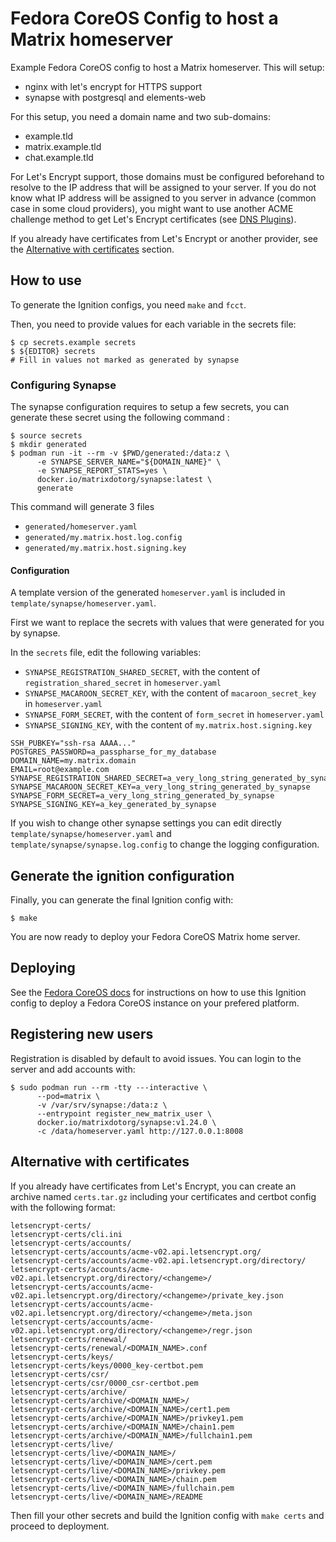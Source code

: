 # Fedora CoreOS Config to host a Matrix homeserver

Example Fedora CoreOS config to host a Matrix homeserver. This will setup:
  * nginx with let's encrypt for HTTPS support
  * synapse with postgresql and elements-web

For this setup, you need a domain name and two sub-domains:
  * example.tld
  * matrix.example.tld
  * chat.example.tld

For Let's Encrypt support, those domains must be configured beforehand to
resolve to the IP address that will be assigned to your server. If you do not
know what IP address will be assigned to you server in advance (common case in
some cloud providers), you might want to use another ACME challenge method to
get Let's Encrypt certificates (see [DNS Plugins][plugins]).

If you already have certificates from Let's Encrypt or another provider, see
the [Alternative with certificates](#alternative-with-certificates) section.


## How to use

To generate the Ignition configs, you need `make` and `fcct`.

Then, you need to provide values for each variable in the secrets file:

```
$ cp secrets.example secrets
$ ${EDITOR} secrets
# Fill in values not marked as generated by synapse
```

### Configuring Synapse

The synapse configuration requires to setup a few secrets, you can generate these secret using
the following command :

```
$ source secrets
$ mkdir generated
$ podman run -it --rm -v $PWD/generated:/data:z \
      -e SYNAPSE_SERVER_NAME="${DOMAIN_NAME}" \
      -e SYNAPSE_REPORT_STATS=yes \
      docker.io/matrixdotorg/synapse:latest \
      generate
```
This command will generate 3 files

- `generated/homeserver.yaml`
- `generated/my.matrix.host.log.config`
- `generated/my.matrix.host.signing.key`

#### Configuration

A template version of the generated `homeserver.yaml` is included in
`template/synapse/homeserver.yaml`.

First we want to replace the secrets with values that were generated for you by
synapse.

In the `secrets` file, edit the following variables:

- `SYNAPSE_REGISTRATION_SHARED_SECRET`, with the content of
  `registration_shared_secret` in `homeserver.yaml`
- `SYNAPSE_MACAROON_SECRET_KEY`, with the content of `macaroon_secret_key` in
  `homeserver.yaml`
- `SYNAPSE_FORM_SECRET`, with the content of `form_secret` in `homeserver.yaml`
- `SYNAPSE_SIGNING_KEY`, with the content of `my.matrix.host.signing.key`

```
SSH_PUBKEY="ssh-rsa AAAA..."
POSTGRES_PASSWORD=a_passpharse_for_my_database
DOMAIN_NAME=my.matrix.domain
EMAIL=root@example.com
SYNAPSE_REGISTRATION_SHARED_SECRET=a_very_long_string_generated_by_synapse
SYNAPSE_MACAROON_SECRET_KEY=a_very_long_string_generated_by_synapse
SYNAPSE_FORM_SECRET=a_very_long_string_generated_by_synapse
SYNAPSE_SIGNING_KEY=a_key_generated_by_synapse
```

If you wish to change other synapse settings you can edit directly
`template/synapse/homeserver.yaml` and `template/synapse/synapse.log.config` to
change the logging configuration.

## Generate the ignition configuration

Finally, you can generate the final Ignition config with:

```
$ make
```

You are now ready to deploy your Fedora CoreOS Matrix home server.

## Deploying

See the [Fedora CoreOS docs][deploy] for instructions on how to use this
Ignition config to deploy a Fedora CoreOS instance on your prefered platform.

## Registering new users

Registration is disabled by default to avoid issues. You can login to the
server and add accounts with:

```
$ sudo podman run --rm -tty ---interactive \
      --pod=matrix \
      -v /var/srv/synapse:/data:z \
      --entrypoint register_new_matrix_user \
      docker.io/matrixdotorg/synapse:v1.24.0 \
      -c /data/homeserver.yaml http://127.0.0.1:8008
```

## Alternative with certificates

If you already have certificates from Let's Encrypt, you can create an archive
named `certs.tar.gz` including your certificates and certbot config with the
following format:

```
letsencrypt-certs/
letsencrypt-certs/cli.ini
letsencrypt-certs/accounts/
letsencrypt-certs/accounts/acme-v02.api.letsencrypt.org/
letsencrypt-certs/accounts/acme-v02.api.letsencrypt.org/directory/
letsencrypt-certs/accounts/acme-v02.api.letsencrypt.org/directory/<changeme>/
letsencrypt-certs/accounts/acme-v02.api.letsencrypt.org/directory/<changeme>/private_key.json
letsencrypt-certs/accounts/acme-v02.api.letsencrypt.org/directory/<changeme>/meta.json
letsencrypt-certs/accounts/acme-v02.api.letsencrypt.org/directory/<changeme>/regr.json
letsencrypt-certs/renewal/
letsencrypt-certs/renewal/<DOMAIN_NAME>.conf
letsencrypt-certs/keys/
letsencrypt-certs/keys/0000_key-certbot.pem
letsencrypt-certs/csr/
letsencrypt-certs/csr/0000_csr-certbot.pem
letsencrypt-certs/archive/
letsencrypt-certs/archive/<DOMAIN_NAME>/
letsencrypt-certs/archive/<DOMAIN_NAME>/cert1.pem
letsencrypt-certs/archive/<DOMAIN_NAME>/privkey1.pem
letsencrypt-certs/archive/<DOMAIN_NAME>/chain1.pem
letsencrypt-certs/archive/<DOMAIN_NAME>/fullchain1.pem
letsencrypt-certs/live/
letsencrypt-certs/live/<DOMAIN_NAME>/
letsencrypt-certs/live/<DOMAIN_NAME>/cert.pem
letsencrypt-certs/live/<DOMAIN_NAME>/privkey.pem
letsencrypt-certs/live/<DOMAIN_NAME>/chain.pem
letsencrypt-certs/live/<DOMAIN_NAME>/fullchain.pem
letsencrypt-certs/live/<DOMAIN_NAME>/README
```

Then fill your other secrets and build the Ignition config with `make certs`
and proceed to deployment.

[deploy]: https://docs.fedoraproject.org/en-US/fedora-coreos/getting-started/
[plugins]: https://certbot.eff.org/docs/using.html#dns-plugins
